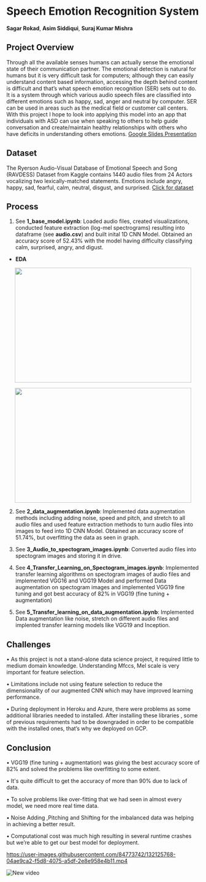 # Speech Emotion Recognition System

**Sagar Rokad**, **Asim Siddiqui**, **Suraj Kumar Mishra**

## Project Overview

Through all the available senses humans can actually sense the emotional state of their communication partner. The emotional detection is natural for humans but it is very difficult task for computers; although they can easily understand content based information, accessing the depth behind content is difficult and that’s what speech emotion recognition (SER) sets out to do. It is a system through which various audio speech files are classified into different emotions such as happy, sad, anger and neutral by computer. SER can be used in areas such as the medical field or customer call centers. With this project I hope to look into applying this model into an app that individuals with ASD can use when speaking to others to help guide conversation and create/maintain healthy relationships with others who have deficits in understanding others emotions. [Google Slides Presentation](https://docs.google.com/presentation/d/1rmjpo23vwmXkn4pJq69lN7iZSF3hDa68Pf5J6E46tJE/edit#slide=id.p1)

## Dataset
The Ryerson Audio-Visual Database of Emotional Speech and Song (RAVDESS) Dataset from Kaggle contains 1440 audio files from 24 Actors vocalizing two lexically-matched statements. Emotions include angry, happy, sad, fearful, calm, neutral, disgust, and surprised. [Click for dataset](https://www.kaggle.com/uwrfkaggler/ravdess-emotional-speech-audio)


## Process

1)	See **1_base_model.ipynb**: Loaded audio files, created visualizations, conducted feature extraction (log-mel spectrograms) resulting into dataframe (see **audio.csv**) and built inital 1D CNN Model. Obtained an accuracy score of 52.43% with the model having difficulty classifying calm, surprised, angry, and digust.

- **EDA**


<p align="center">
  <img width="460" height="300" src="https://github.com/mkosaka1/capstone_project/blob/master/Uploads/EDA_Photos/Waveplot_FemaleCalm.png">
</p>


<p align="center">
  <img width="460" height="300" src="https://github.com/mkosaka1/capstone_project/blob/master/Uploads/EDA_Photos/MelSpec_FemaleCalm.png">
  
  
2) See **2_data_augmentation.ipynb**: Implemented data augmentation methods including adding noise, speed and pitch, and stretch to all audio files and used feature extraction methods to turn audio files into images to feed into 1D CNN Model. Obtained an accuracy score of 51.74%, but overfitting the data as seen in graph.

3) See **3_Audio_to_spectogram_images.ipynb**: Converted audio files into spectogram images and storing it in drive.

4) See **4_Transfer_Learning_on_Spectogram_images.ipynb**: Implemented transfer learning algorithms on spectogram images of audio files and implemented VGG16 and VGG19 Model and performed Data augmentation on spectogram images and implemented VGG19 fine tuning and got best accuracy of 82% in VGG19 (fine tuning + augmentation)

5) See **5_Transfer_learning_on_data_augmentation.ipynb**:	Implemented Data augmentation like noise, stretch on different audio files and implented transfer learning models like VGG19 and Inception.

## Challenges

• As this project is not a stand-alone data science project, it required little to medium domain knowledge. Understanding Mfccs, Mel scale is very important for feature selection.
 
• Limitations include not using feature selection to reduce the dimensionality of our augmented CNN which may have improved learning performance. 

• During deployment in Heroku and Azure, there were problems as some additional libraries needed to installed. After installing these libraries , some of previous  requirements had to be downgraded in order to be compatible with the installed ones, that’s why we deployed on GCP.


## Conclusion
•	 VGG19 (fine tuning + augmentation) was giving the best accuracy score of 82% and solved the problems like overfitting to some extent. 

•	 It's quite difficult to get the accuracy of more than 90% due to lack of data.

•	 To solve problems like over-fitting that we had seen in almost every model, we need more real time data. 

•	 Noise Adding ,Pitching and Shifting for the imbalanced data was helping in achieving a better result. 

•	 Computational cost was much high resulting in several runtime crashes but we’re able to get our best model for deployment.



https://user-images.githubusercontent.com/84773742/132125768-04ae9ca2-f5d8-4075-a5df-2e8e958e4b11.mp4

  
![New video](https://user-images.githubusercontent.com/84773742/132125846-344e9294-78ef-431a-8ea6-f5f603a514ca.gif)
